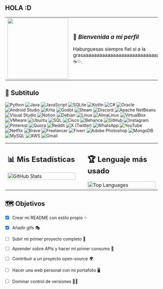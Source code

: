 ## HOLA :D
<table width="100%">
  <tr>
    <td width="30%">
      <img src="https://i.gifer.com/XOsX.gif" width="200"/>
    </td>
    <td>
      <h3>🌸 <em>Bienvenida a mi perfil</em></h3>
      <p>
        Haburguesas siempre fiel  
        si a la grasaaaaaaaaaaaaaaaaaaaaaaaaaaaaaaaaaaaaaaaaaaaaaaaaaaaaaaaaaaaaaaaa ☕✨. 
      </p>
    </td>
  </tr>
</table>


<h2 align="left">🌌 Subtitulo</h2>

![Python](https://img.shields.io/badge/Python-3776AB?style=for-the-badge&logo=python&logoColor=yellow)
![Java](https://img.shields.io/badge/Java-007396?style=for-the-badge&logo=java&logoColor=white)
![JavaScript](https://img.shields.io/badge/JavaScript-F7DF1E?style=for-the-badge&logo=javascript&logoColor=black)
![SQLite](https://img.shields.io/badge/SQLite-003B57?style=for-the-badge&logo=sqlite&logoColor=white)
![Kotlin](https://img.shields.io/badge/Kotlin-0095D5?style=for-the-badge&logo=kotlin&logoColor=white)
![C#](https://img.shields.io/badge/C%23-239120?style=for-the-badge&logo=c-sharp&logoColor=white)
![Oracle](https://img.shields.io/badge/Oracle-F80000?style=for-the-badge&logo=oracle&logoColor=white)
![Android Studio](https://img.shields.io/badge/Android%20Studio-3DDC84?style=for-the-badge&logo=android-studio&logoColor=white)
![Krita](https://img.shields.io/badge/Krita-3BABFF?style=for-the-badge&logo=krita&logoColor=white)
![Godot](https://img.shields.io/badge/Godot-478CBF?style=for-the-badge&logo=godot-engine&logoColor=white)
![Steam](https://img.shields.io/badge/Steam-000000?style=for-the-badge&logo=steam&logoColor=white)
![Discord](https://img.shields.io/badge/Discord-5865F2?style=for-the-badge&logo=discord&logoColor=white)
![Apache NetBeans](https://img.shields.io/badge/Apache%20NetBeans-1B6AC6?style=for-the-badge&logo=apache-netbeans-ide&logoColor=white)
![Visual Studio](https://img.shields.io/badge/Visual%20Studio-5C2D91?style=for-the-badge&logo=visual-studio&logoColor=white)
![Notion](https://img.shields.io/badge/Notion-000000?style=for-the-badge&logo=notion&logoColor=white)
![Debian](https://img.shields.io/badge/Debian-A81D33?style=for-the-badge&logo=debian&logoColor=white)
![Linux](https://img.shields.io/badge/Linux-FCC624?style=for-the-badge&logo=linux&logoColor=black)
![AlmaLinux](https://img.shields.io/badge/AlmaLinux-3056D3?style=for-the-badge&logo=almalinux&logoColor=white)
![VirtualBox](https://img.shields.io/badge/VirtualBox-183A61?style=for-the-badge&logo=virtualbox&logoColor=white)
![VMware](https://img.shields.io/badge/VMware-607078?style=for-the-badge&logo=vmware&logoColor=white)
![Ubuntu](https://img.shields.io/badge/Ubuntu-E95420?style=for-the-badge&logo=ubuntu&logoColor=white)
![SQL](https://img.shields.io/badge/SQL-4479A1?style=for-the-badge&logo=mysql&logoColor=white)
![Cisco](https://img.shields.io/badge/Cisco-1BA0D7?style=for-the-badge&logo=cisco&logoColor=white)
![Behance](https://img.shields.io/badge/Behance-1769FF?style=for-the-badge&logo=behance&logoColor=white)
![GitHub](https://img.shields.io/badge/GitHub-181717?style=for-the-badge&logo=github&logoColor=white)
![Instagram](https://img.shields.io/badge/Instagram-E4405F?style=for-the-badge&logo=instagram&logoColor=white)
![Pinterest](https://img.shields.io/badge/Pinterest-BD081C?style=for-the-badge&logo=pinterest&logoColor=white)
![Quora](https://img.shields.io/badge/Quora-AA2200?style=for-the-badge&logo=quora&logoColor=white)
![Reddit](https://img.shields.io/badge/Reddit-FF4500?style=for-the-badge&logo=reddit&logoColor=white)
![X (Twitter)](https://img.shields.io/badge/X-000000?style=for-the-badge&logo=twitter&logoColor=white)
![WhatsApp](https://img.shields.io/badge/WhatsApp-25D366?style=for-the-badge&logo=whatsapp&logoColor=white)
![YouTube](https://img.shields.io/badge/YouTube-FF0000?style=for-the-badge&logo=youtube&logoColor=white)
![Netflix](https://img.shields.io/badge/Netflix-E50914?style=for-the-badge&logo=netflix&logoColor=white)
![Brave](https://img.shields.io/badge/Brave-FB542B?style=for-the-badge&logo=brave&logoColor=white)
![Freelancer](https://img.shields.io/badge/Freelancer-29B2FE?style=for-the-badge&logo=freelancer&logoColor=white)
![Fiverr](https://img.shields.io/badge/Fiverr-1DBF73?style=for-the-badge&logo=fiverr&logoColor=white)
![Adobe Photoshop](https://img.shields.io/badge/Photoshop-31A8FF?style=for-the-badge&logo=adobe-photoshop&logoColor=white)
![MongoDB](https://img.shields.io/badge/MongoDB-47A248?style=for-the-badge&logo=mongodb&logoColor=white)
![MySQL](https://img.shields.io/badge/MySQL-4479A1?style=for-the-badge&logo=mysql&logoColor=white)
![AWS](https://img.shields.io/badge/AWS-232F3E?style=for-the-badge&logo=amazon-aws&logoColor=white)
![Gmail](https://img.shields.io/badge/Gmail-D14836?style=for-the-badge&logo=gmail&logoColor=white)

<table width="100%">
  <tr>
    <td width="50%" valign="top" style="padding-right: 20px;">
      <h2 align="left">📊 Mis Estadísticas</h2>
      <img src="https://github-readme-stats.vercel.app/api?username=DaniellaPR&show_icons=true&theme=ayu-mirage&title_color=ffb6c1&icon_color=fdd835&text_color=80deea&bg_color=0d1117" alt="GitHub Stats" width="100%"/>
    </td>
    <td width="50%" valign="top" style="padding-left: 20px;">
      <h2 align="left">🏆 Lenguaje más usado</h2>
      <img src="https://github-readme-stats.vercel.app/api/top-langs/?username=DaniellaPR&layout=compact&theme=ayu-mirage&title_color=ffb6c1&text_color=80deea&bg_color=0d1117" alt="Top Languages" width="100%"/>
    </td>
  </tr>
</table>
 

## 🗺️ Objetivos

- [x] Crear mi README con estilo propio ✨
- [x] Añadir gifs 🎭
- [ ] Subir mi primer proyecto completo 🚀
- [ ] Aprender sobre APIs y hacer mi primer consumo 🔌
- [ ] Contribuir a un proyecto open-source 🌍
- [ ] Hacer una web personal con mi portafolio 🖥️
- [ ] Dominar control de versiones 🧙‍♀️
 
